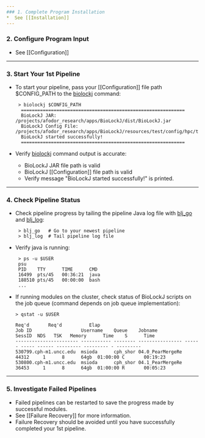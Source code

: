 ```yaml
---
### 1. Complete Program Installation
*  See [[Installation]]
---
```

### 2. Configure Program Input
* See [[Configuration]]
---
### 3. Start Your 1st Pipeline
* To start your pipeline, pass your [[Configuration]] file path $CONFIG_PATH to the [biolockj](https://github.com/msioda/BioLockJ/blob/master/script/biolockj?raw=true) command: 

       > biolockj $CONFIG_PATH
        ============================================================
        BioLockJ JAR: /projects/afodor_research/apps/BioLockJ/dist/BioLockJ.jar
        BioLockJ Config File: /projects/afodor_research/apps/BioLockJ/resources/test/config/hpc/testKraken.properties
        BioLockJ started successfully!
        ============================================================

* Verify [biolockj](https://github.com/msioda/BioLockJ/blob/master/script/biolockj?raw=true) command output is accurate:
   - BioLockJ JAR file path is valid 
   - BioLockJ [[Configuration]] file path is valid
   - Verify message "BioLockJ started successfully!" is printed.

---
### 4. Check Pipeline Status 
* Check pipeline progress by tailing the pipeline Java log file with [blj_go](https://github.com/msioda/BioLockJ/blob/master/script/blj_go?raw=true) and [blj_log](https://github.com/msioda/BioLockJ/blob/master/script/blj_log?raw=true):

       > blj_go   # Go to your newest pipeline
       > blj_log  # Tail pipeline log file 
* Verify java is running:

       > ps -u $USER
       psu
       PID    TTY      TIME      CMD
       16499  pts/45   00:36:21  java
       188510 pts/45   00:00:00  bash
       ...
* If running modules on the cluster, check status of BioLockJ scripts on the job queue (command depends on job queue implementation):

      > qstat -u $USER
                                                                                        Req'd       Req'd          Elap
      Job ID                  Username    Queue    Jobname          SessID  NDS   TSK   Memory      Time    S      Time
      ----------------------- ----------- -------- ---------------- ------ ----- ------ --------- --------- - ---------
      530799.cph-m1.uncc.edu  msioda      cph_shor 04.0_PearMergeRe  44312     1      8      64gb  01:00:00 C       00:19:23 
      530800.cph-m1.uncc.edu  msioda      cph_shor 04.1_PearMergeRe  36453     1      8      64gb  01:00:00 R       00:05:23 

---
### 5. Investigate Failed Pipelines
* Failed pipelines can be restarted to save the progress made by successful modules.
* See [[Failure Recovery]] for more information.
* Failure Recovery should be avoided until you have successfully completed your 1st pipeline.  
